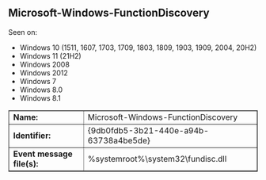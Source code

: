 ## Microsoft-Windows-FunctionDiscovery

Seen on:
* Windows 10 (1511, 1607, 1703, 1709, 1803, 1809, 1903, 1909, 2004, 20H2)
* Windows 11 (21H2)
* Windows 2008
* Windows 2012
* Windows 7
* Windows 8.0
* Windows 8.1

<table border="1" class="docutils">
  <tbody>
    <tr>
      <td><b>Name:</b></td>
      <td>Microsoft-Windows-FunctionDiscovery</td>
    </tr>
    <tr>
      <td><b>Identifier:</b></td>
      <td>{9db0fdb5-3b21-440e-a94b-63738a4be5de}</td>
    </tr>
    <tr>
      <td><b>Event message file(s):</b></td>
      <td>%systemroot%\system32\fundisc.dll</td>
    </tr>
  </tbody>
</table>

&nbsp;

